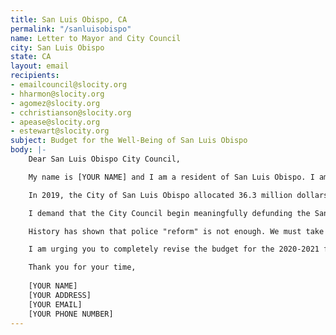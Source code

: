 ```yaml
---
title: San Luis Obispo, CA
permalink: "/sanluisobispo"
name: Letter to Mayor and City Council
city: San Luis Obispo
state: CA
layout: email
recipients:
- emailcouncil@slocity.org
- hharmon@slocity.org
- agomez@slocity.org
- cchristianson@slocity.org
- apease@slocity.org
- estewart@slocity.org
subject: Budget for the Well-Being of San Luis Obispo
body: |-
    Dear San Luis Obispo City Council,

    My name is [YOUR NAME] and I am a resident of San Luis Obispo. I am writing to demand that the San Luis Obispo City Council adopt a city budget that prioritizes community well-being, and redirects funding away from the police.

    In 2019, the City of San Luis Obispo allocated 36.3 million dollars to our police system, an inordinate 27.5% of our total budget. This is compared to just $9.7 million allocated towards community development (7.3% of the budget). with only $1.4 million towards housing development.

    I demand that the City Council begin meaningfully defunding the San Luis Obispo Police Department and re-allocate those funds to programs proven to more effectively promote a safe and equitable community: community-based mental health services, substance abuse treatment services, affordable housing programs, and more. I demand a budget that reflects the actual needs of San Luis Obispo residents.

    History has shown that police "reform" is not enough. We must take a hard look at the way the current system in place fails to serve-and in fact actively harms-our community, and come together to reimagine the role of police in our city.

    I am urging you to completely revise the budget for the 2020-2021 fiscal year, and to fund care not cops.

    Thank you for your time,
    
    [YOUR NAME]
    [YOUR ADDRESS]
    [YOUR EMAIL]
    [YOUR PHONE NUMBER]
---
```


